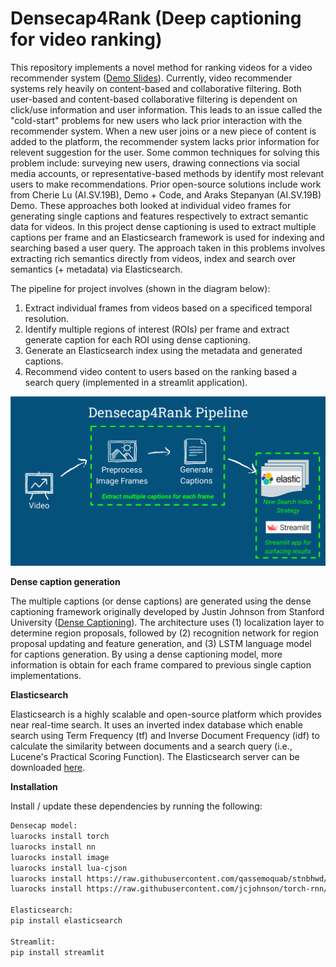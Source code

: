# Densecap4Rank (Deep captioning for video ranking)
This repository implements a novel method for ranking videos for a video recommender system ([Demo Slides](https://docs.google.com/presentation/d/17EimOzNx9HV5ll6eW5-KTgW2mp42H_RGJGAJ5QGHbbM/edit#slide=id.p)). Currently, video recommender systems rely heavily on content-based and collaborative filtering. Both user-based and content-based collaborative filtering is dependent on click/use information and user information. This leads to an issue called the "cold-start" problems for new users who lack prior interaction with the recommender system. When a new user joins or a new piece of content is added to the platform, the recommender system lacks prior information for relevent suggestion for the user. Some common techniques for solving this problem include: surveying new users, drawing connections via social media accounts, or representative-based methods by identify most relevant users to make recommendations. Prior open-source solutions include work from Cherie Lu (AI.SV.19B), Demo + Code, and Araks Stepanyan (AI.SV.19B) Demo. These approaches both looked at individual video frames for generating single captions and features respectively to extract semantic data for videos. In this project dense captioning is used to extract multiple captions per frame and an Elasticsearch framework is used for indexing and searching based a user query. The approach taken in this problems involves extracting rich semantics directly from videos, index and search over semantics (+ metadata) via Elasticsearch.

The pipeline for project involves (shown in the diagram below):

1. Extract individual frames from videos based on a specificed temporal resolution.
2. Identify multiple regions of interest (ROIs) per frame and extract generate caption for each ROI using dense captioning.
3. Generate an Elasticsearch index using the metadata and generated captions.
4. Recommend video content to users based on the ranking based a search query (implemented in a streamlit application).

![pipeline_img](pipeline.png)

__Dense caption generation__

The multiple captions (or dense captions) are generated using the dense captioning framework originally developed by Justin Johnson from Stanford University ([Dense Captioning](https://github.com/jcjohnson/densecap)). The architecture uses (1) localization layer to determine region proposals, followed by (2) recognition network for region proposal updating and feature generation, and (3) LSTM language model for captions generation. By using a dense captioning model, more information is obtain for each frame compared to previous single caption implementations.


__Elasticsearch__

Elasticsearch is a highly scalable and open-source platform which provides near real-time search. It uses an inverted index database which enable search using Term Frequency (tf) and Inverse Document Frequency (idf) to calculate the similarity between documents and a search query (i.e., Lucene's Practical Scoring Function). The Elasticsearch server can be downloaded [here](https://github.com/elastic/elasticsearch).

__Installation__

Install / update these dependencies by running the following:

```bash
Densecap model:
luarocks install torch
luarocks install nn
luarocks install image
luarocks install lua-cjson
luarocks install https://raw.githubusercontent.com/qassemoquab/stnbhwd/master/stnbhwd-scm-1.rockspec
luarocks install https://raw.githubusercontent.com/jcjohnson/torch-rnn/master/torch-rnn-scm-1.rockspec

Elasticsearch:
pip install elasticsearch

Streamlit:
pip install streamlit
```

